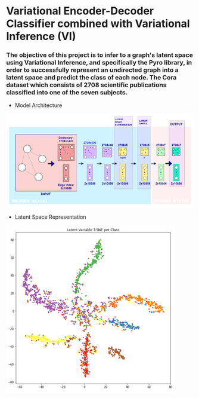 # Variational Encoder-Decoder Classifier combined with Variational Inference (VI)

### The objective of this project is to infer to a graph's latent space using Variational Inference, and specifically the Pyro library, in order to successfully represent an undirected graph into a latent space and predict the class of each node. The Cora dataset which consists of 2708 scientific publications classified into one of the seven subjects.

- Model Architecture 

![](model.png)    

- Latent Space Representation

![](latent.png)    
